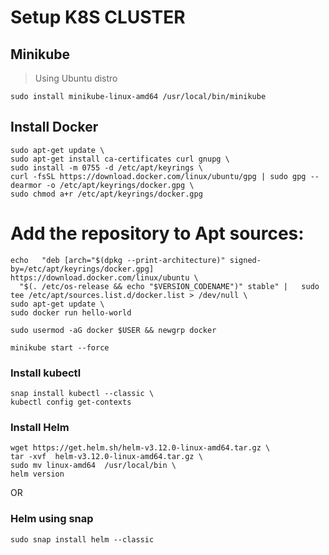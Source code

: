 # Setup K8S CLUSTER

## Minikube

> Using Ubuntu distro

```
sudo install minikube-linux-amd64 /usr/local/bin/minikube
```

## Install Docker

```
sudo apt-get update \
sudo apt-get install ca-certificates curl gnupg \
sudo install -m 0755 -d /etc/apt/keyrings \
curl -fsSL https://download.docker.com/linux/ubuntu/gpg | sudo gpg --dearmor -o /etc/apt/keyrings/docker.gpg \
sudo chmod a+r /etc/apt/keyrings/docker.gpg
```

# Add the repository to Apt sources:

```
echo   "deb [arch="$(dpkg --print-architecture)" signed-by=/etc/apt/keyrings/docker.gpg] https://download.docker.com/linux/ubuntu \
  "$(. /etc/os-release && echo "$VERSION_CODENAME")" stable" |   sudo tee /etc/apt/sources.list.d/docker.list > /dev/null \
sudo apt-get update \
sudo docker run hello-world 
```
`sudo usermod -aG docker $USER && newgrp docker`

`minikube start --force`

### Install kubectl

```
snap install kubectl --classic \
kubectl config get-contexts
```

### Install Helm

```
wget https://get.helm.sh/helm-v3.12.0-linux-amd64.tar.gz \
tar -xvf  helm-v3.12.0-linux-amd64.tar.gz \
sudo mv linux-amd64  /usr/local/bin \
helm version
```

OR

### Helm using snap

`sudo snap install helm --classic`
